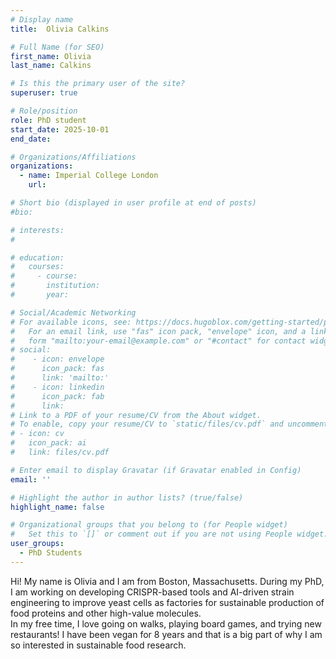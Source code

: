 ```yaml
---
# Display name
title:  Olivia Calkins

# Full Name (for SEO)
first_name: Olivia
last_name: Calkins

# Is this the primary user of the site?
superuser: true

# Role/position
role: PhD student
start_date: 2025-10-01
end_date: 

# Organizations/Affiliations
organizations:
  - name: Imperial College London
    url: 

# Short bio (displayed in user profile at end of posts)
#bio: 

# interests:
#   

# education:
#   courses:
#     - course: 
#       institution: 
#       year: 

# Social/Academic Networking
# For available icons, see: https://docs.hugoblox.com/getting-started/page-builder/#icons
#   For an email link, use "fas" icon pack, "envelope" icon, and a link in the
#   form "mailto:your-email@example.com" or "#contact" for contact widget.
# social:
#    - icon: envelope
#      icon_pack: fas
#      link: 'mailto:'
#    - icon: linkedin
#      icon_pack: fab
#      link: 
# Link to a PDF of your resume/CV from the About widget.
# To enable, copy your resume/CV to `static/files/cv.pdf` and uncomment the lines below.
# - icon: cv
#   icon_pack: ai
#   link: files/cv.pdf

# Enter email to display Gravatar (if Gravatar enabled in Config)
email: ''

# Highlight the author in author lists? (true/false)
highlight_name: false

# Organizational groups that you belong to (for People widget)
#   Set this to `[]` or comment out if you are not using People widget.
user_groups:
  - PhD Students
---
```


Hi! My name is Olivia and I am from Boston, Massachusetts. During my PhD, I am working on developing CRISPR-based tools and AI-driven strain engineering to improve yeast cells as factories for sustainable production of food proteins and other high-value molecules.  
In my free time, I love going on walks, playing board games, and trying new restaurants! I have been vegan for 8 years and that is a big part of why I am so interested in sustainable food research.
